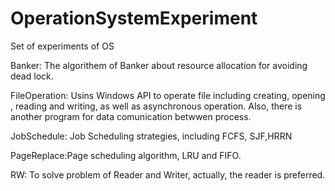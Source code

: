 # OperationSystemExperiment
Set of experiments of OS

Banker: The algorithem of Banker about resource allocation for avoiding dead lock.

FileOperation: Usins Windows API to operate file including creating, opening , reading and writing, as well as asynchronous operation. Also, there is another program for
data comunication betwwen process. 

JobSchedule: Job Scheduling strategies, including FCFS, SJF,HRRN

PageReplace:Page scheduling algorithm, LRU and FIFO.

RW: To solve problem of Reader and Writer, actually, the reader is preferred.
